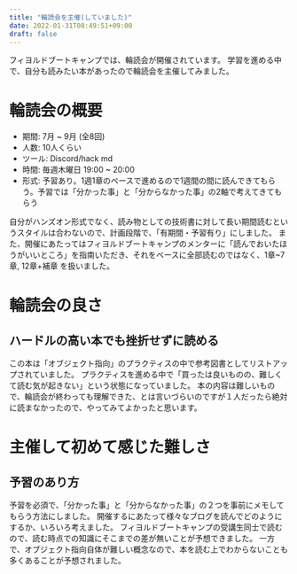 ```yaml
---
title: "輪読会を主催(していました)"
date: 2022-01-31T08:49:51+09:00
draft: false
---
```


フィヨルドブートキャンプでは、輪読会が開催されています。
学習を進める中で、自分も読みたい本があったので輪読会を主催してみました。

# 輪読会の概要

- 期間: 7月 ~ 9月 (全8回)
- 人数: 10人くらい
- ツール: Discord/hack md
- 時間: 毎週木曜日 19:00 ~ 20:00
- 形式: 予習あり。1週1章のペースで進めるので1週間の間に読んできてもらう。予習では「分かった事」と「分からなかった事」の2軸で考えてきてもらう

自分がハンズオン形式でなく、読み物としての技術書に対して長い期間読むというスタイルは合わないので、計画段階で、「有期間・予習有り」にしました。
また、開催にあたってはフィヨルドブートキャンプのメンターに「読んでおいたほうがいいところ」を指南いただき、それをベースに全部読むのではなく、1章~7章, 12章+補章 を扱いました。

# 輪読会の良さ
## ハードルの高い本でも挫折せずに読める

この本は「オブジェクト指向」のプラクティスの中で参考図書としてリストアップされていました。
プラクティスを進める中で「買ったは良いものの、難しくて読む気が起きない」という状態になっていました。
本の内容は難しいもので、輪読会が終わっても理解できた、とは言いづらいのですが１人だったら絶対に読まなかったので、やってみてよかったと思います。

# 主催して初めて感じた難しさ
## 予習のあり方

予習を必須で、「分かった事」と「分からなかった事」の２つを事前にメモしてもらう方法にしました。
開催するにあたって様々なブログを読んでどのようにするか、いろいろ考えました。
フィヨルドブートキャンプの受講生同士で読むので、読む時点での知識にそこまでの差が無いことが予想できました。
一方で、オブジェクト指向自体が難しい概念なので、本を読む上でわからないことも多くあることが予想されました。

